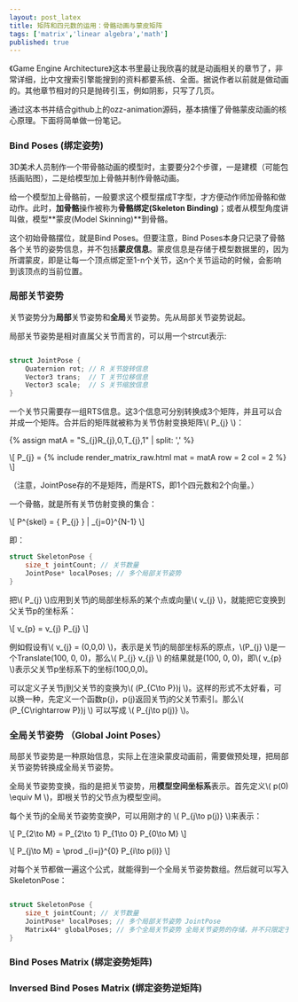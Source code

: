 ```yaml
---
layout: post_latex
title: 矩阵和四元数的运用：骨骼动画与蒙皮矩阵
tags: ['matrix','linear algebra','math']
published: true
---
```


《Game Engine Architecture》这本书里最让我欣喜的就是动画相关的章节了，非常详细，比中文搜索引擎能搜到的资料都要系统、全面。据说作者以前就是做动画的。其他章节相对的只是抛砖引玉，例如阴影，只写了几页。

通过这本书并结合github上的ozz-animation源码，基本搞懂了骨骼蒙皮动画的核心原理。下面将简单做一份笔记。

<!--more-->


### Bind Poses (绑定姿势)

3D美术人员制作一个带骨骼动画的模型时，主要要分2个步骤，一是建模（可能包括画贴图），二是给模型加上骨骼并制作骨骼动画。

给一个模型加上骨骼前，一般要求这个模型摆成T字型，才方便动作师加骨骼和做动作。此时，**加骨骼**操作被称为**骨骼绑定(Skeleton Binding)**；或者从模型角度讲叫做，模型**蒙皮(Model Skinning)**到骨骼。

这个初始骨骼摆位，就是Bind Poses。但要注意，Bind Poses本身只记录了骨骼各个关节的姿势信息，并不包括**蒙皮信息**。蒙皮信息是存储于模型数据里的，因为所谓蒙皮，即是让每一个顶点绑定至1-n个关节，这n个关节运动的时候，会影响到该顶点的当前位置。

### 局部关节姿势

关节姿势分为**局部**关节姿势和**全局**关节姿势。先从局部关节姿势说起。


局部关节姿势是相对直属父关节而言的，可以用一个strcut表示:

```c

struct JointPose {
    Quaternion rot; // R 关节旋转信息
    Vector3 trans;  // T 关节位移信息
    Vector3 scale;  // S 关节缩放信息
}

```

一个关节只需要存一组RTS信息。这3个信息可分别转换成3个矩阵，并且可以合并成一个矩阵。合并后的矩阵就被称为关节仿射变换矩阵\\( P\_\{j\} \\)：

{% assign matA = "S\_\{j\}R\_\{j\},0,T\_\{j\},1" | split: ',' %}

\\[ P\_\{j\} = {% include render_matrix_raw.html mat = matA row = 2 col = 2 %} \\]

（注意，JointPose存的不是矩阵，而是RTS，即1个四元数和2个向量。）

一个骨骼，就是所有关节仿射变换的集合：

\\[ P\^\{skel\} = { P\_\{j\} } | \_\{j=0}\^\{N-1\} \\]

即：

```c
struct SkeletonPose {
    size_t jointCount; // 关节数量
    JointPose* localPoses; // 多个局部关节姿势
}
```

把\\( P\_\{j\} \\)应用到关节j的局部坐标系的某个点或向量\\( v\_\{j\} \\)，就能把它变换到父关节p的坐标系：

\\[ v\_\{p\} =  v\_\{j\} P\_\{j\} \\]

例如假设有\\( v\_\{j\} = (0,0,0) \\)，表示是关节j的局部坐标系的原点，\\(P\_\{j\} \\)是一个Translate(100, 0, 0)，那么\\( P\_\{j\} v\_\{j\}  \\) 的结果就是(100, 0, 0)，即\\( v\_\{p\} \\)表示父关节p坐标系下的坐标(100,0,0)。


可以定义子关节j到父关节的变换为\\( (P\_\{C\\to P\})j \\)。这样的形式不太好看，可以换一种，先定义一个函数p(j)，p(j)返回关节j的父关节索引。那么\\( (P\_\{C\\rightarrow P\})j \\) 可以写成 \\( P\_\{j\\to p(j)\} \\)。

### 全局关节姿势 （Global Joint Poses）

局部关节姿势是一种原始信息，实际上在渲染蒙皮动画前，需要做预处理，把局部关节姿势转换成全局关节姿势。

全局关节姿势变换，指的是把关节姿势，用**模型空间坐标系**表示。首先定义\\( p(0) \equiv M \\)，即根关节的父节点为模型空间。


每个关节j的全局关节姿势变换P，可以用刚才的 \\( P\_\{j\\to p(j)\} \\)来表示：

\\[ P\_\{2\\to M\} = P\_\{2\\to 1\} P\_\{1\\to 0\} P\_\{0\\to M\} \\]


\\[ P\_\{j\\to M\} = \prod \_\{i=j\}\^\{0\} P\_\{i\\to p(i)\} \\]

对每个关节都做一遍这个公式，就能得到一个全局关节姿势数组。然后就可以写入SkeletonPose：

```c

struct SkeletonPose {
    size_t jointCount; // 关节数量
    JointPose* localPoses; // 多个局部关节姿势 JointPose
    Matrix44* globalPoses; // 多个全局关节姿势 全局关节姿势的存储，并不只限定于用RTS，而是既可以用RTS也可以用矩阵。因为实时渲染里矩阵更通用快速，所以得存成矩阵。
}

```

### Bind Poses Matrix (绑定姿势矩阵)

###  Inversed Bind Poses Matrix (绑定姿势逆矩阵)
